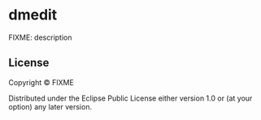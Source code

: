 # dmedit

FIXME: description

## License

Copyright ©  FIXME

Distributed under the Eclipse Public License either version 1.0 or (at
your option) any later version.
